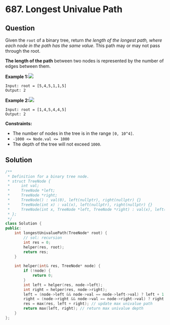 # 687. Longest Univalue Path

## Question

Given the `root` of a binary tree, return _the length of the longest path, where each node in the path has the same value_. This path may or may not pass through the root.

**The length of the path** between two nodes is represented by the number of edges between them.

**Example 1:**![](https://assets.leetcode.com/uploads/2020/10/13/ex1.jpg)

```text
Input: root = [5,4,5,1,1,5]
Output: 2
```

**Example 2:**![](https://assets.leetcode.com/uploads/2020/10/13/ex2.jpg)

```text
Input: root = [1,4,5,4,4,5]
Output: 2
```

**Constraints:**

* The number of nodes in the tree is in the range `[0, 10^4]`.
* `-1000 <= Node.val <= 1000`
* The depth of the tree will not exceed `1000`.

## Solution

```cpp
/**
 * Definition for a binary tree node.
 * struct TreeNode {
 *     int val;
 *     TreeNode *left;
 *     TreeNode *right;
 *     TreeNode() : val(0), left(nullptr), right(nullptr) {}
 *     TreeNode(int x) : val(x), left(nullptr), right(nullptr) {}
 *     TreeNode(int x, TreeNode *left, TreeNode *right) : val(x), left(left), right(right) {}
 * };
 */
class Solution {
public:
    int longestUnivaluePath(TreeNode* root) {
        // sol: recursion
        int res = 0;
        helper(res, root);
        return res;
    }
    
    int helper(int& res, TreeNode* node) {
        if (!node) {
            return 0;
        }
        int left = helper(res, node->left);
        int right = helper(res, node->right);
        left = (node->left && node->val == node->left->val) ? left + 1 : 0;
        right = (node->right && node->val == node->right->val) ? right + 1 : 0;
        res = max(res, left + right); // update max univalue path
        return max(left, right); // return max univalue depth
    }
};
```


